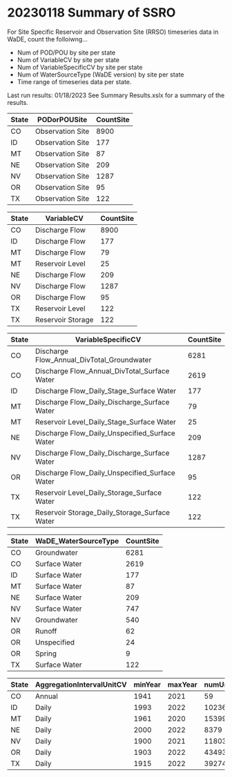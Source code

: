 # 20230118 Summary of SSRO
For Site Specific Reservoir and Observation Site (RRSO) timeseries data in WaDE, count the folloiwng...
- Num of POD/POU by site per state
- Num of VariableCV by site per state
- Num of VariableSpecificCV by site per state
- Num of WaterSourceType (WaDE version) by site per state
- Time range of timeseries data per state.


Last run results: 01/18/2023
See Summary Results.xslx for a summary of the results.


State|PODorPOUSite|CountSite
----|----|----
CO|Observation Site|8900
ID|Observation Site|177
MT|Observation Site|87
NE|Observation Site|209
NV|Observation Site|1287
OR|Observation Site|95
TX|Observation Site|122


State|VariableCV|CountSite
----|----|----
CO|Discharge Flow|8900
ID|Discharge Flow|177
MT|Discharge Flow|79
MT|Reservoir Level|25
NE|Discharge Flow|209
NV|Discharge Flow|1287
OR|Discharge Flow|95
TX|Reservoir Level|122
TX|Reservoir Storage|122


State|VariableSpecificCV|CountSite
----|----|----
CO|Discharge Flow_Annual_DivTotal_Groundwater|6281
CO|Discharge Flow_Annual_DivTotal_Surface Water|2619
ID|Discharge Flow_Daily_Stage_Surface Water|177
MT|Discharge Flow_Daily_Discharge_Surface Water|79
MT|Reservoir Level_Daily_Stage_Surface Water|25
NE|Discharge Flow_Daily_Unspecified_Surface Water|209
NV|Discharge Flow_Daily_Discharge_Surface Water|1287
OR|Discharge Flow_Daily_Unspecified_Surface Water|95
TX|Reservoir Level_Daily_Storage_Surface Water|122
TX|Reservoir Storage_Daily_Storage_Surface Water|122


State|WaDE_WaterSourceType|CountSite
----|----|----
CO|Groundwater|6281
CO|Surface Water|2619
ID|Surface Water|177
MT|Surface Water|87
NE|Surface Water|209
NV|Surface Water|747
NV|Groundwater|540
OR|Runoff|62
OR|Unspecified|24
OR|Spring|9
TX|Surface Water|122


State|AggregationIntervalUnitCV |minYear|maxYear|numUniqueTimeSeriesEntries|TimeRange_Yrs
----|----|---- |----|----|----
CO|Annual|1941|2021|59|80
ID|Daily|1993|2022|10236|29
MT|Daily|1961|2020|15399|59
NE|Daily|2000|2022|8379|22
NV|Daily|1900|2021|11803|121
OR|Daily|1903|2022|43493|119
TX|Daily|1915|2022|39274|107